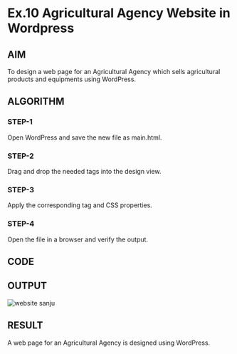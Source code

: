 # Ex.10 Agricultural Agency Website in Wordpress 
## AIM
  To design a web page for an Agricultural Agency which sells agricultural products and equipments using WordPress.

## ALGORITHM
### STEP-1
  Open WordPress and save the new file as main.html.

### STEP-2
  Drag and drop the needed tags into the design view.

### STEP-3
  Apply the corresponding tag and CSS properties.

### STEP-4
  Open the file in a browser and verify the output.
  
## CODE


## OUTPUT
![website sanju](https://github.com/Sanjanalingamurthy/EX10_Web-Design/assets/127816526/33bd62f3-f82b-46a5-ad94-dcf5752e9aeb)


## RESULT
  A web page for an Agricultural Agency is designed using WordPress.

